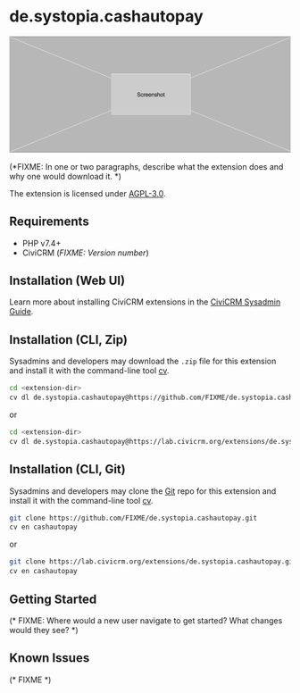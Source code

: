 # de.systopia.cashautopay

![Screenshot](/images/screenshot.png)

(*FIXME: In one or two paragraphs, describe what the extension does and why one would download it. *)

The extension is licensed under [AGPL-3.0](LICENSE.txt).

## Requirements

* PHP v7.4+
* CiviCRM (*FIXME: Version number*)

## Installation (Web UI)

Learn more about installing CiviCRM extensions in the [CiviCRM Sysadmin Guide](https://docs.civicrm.org/sysadmin/en/latest/customize/extensions/).

## Installation (CLI, Zip)

Sysadmins and developers may download the `.zip` file for this extension and
install it with the command-line tool [cv](https://github.com/civicrm/cv).

```bash
cd <extension-dir>
cv dl de.systopia.cashautopay@https://github.com/FIXME/de.systopia.cashautopay/archive/master.zip
```
or
```bash
cd <extension-dir>
cv dl de.systopia.cashautopay@https://lab.civicrm.org/extensions/de.systopia.cashautopay/-/archive/main/de.systopia.cashautopay-main.zip
```

## Installation (CLI, Git)

Sysadmins and developers may clone the [Git](https://en.wikipedia.org/wiki/Git) repo for this extension and
install it with the command-line tool [cv](https://github.com/civicrm/cv).

```bash
git clone https://github.com/FIXME/de.systopia.cashautopay.git
cv en cashautopay
```
or
```bash
git clone https://lab.civicrm.org/extensions/de.systopia.cashautopay.git
cv en cashautopay
```

## Getting Started

(* FIXME: Where would a new user navigate to get started? What changes would they see? *)

## Known Issues

(* FIXME *)
